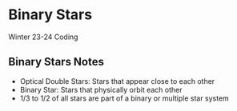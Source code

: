 # Binary Stars
Winter 23-24 Coding

## Binary Stars Notes
- Optical Double Stars: Stars that appear close to each other
- Binary Star: Stars that physically orbit each other
- 1/3 to 1/2 of all stars are part of a binary or multiple star system

